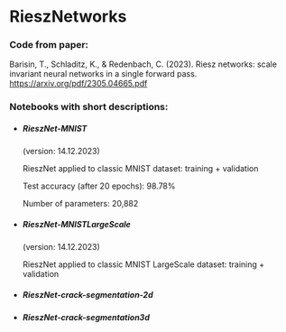 # RieszNetworks

### Code from paper:
Barisin, T., Schladitz, K., & Redenbach, C. (2023). Riesz networks: scale invariant neural networks in a single forward pass. 
https://arxiv.org/pdf/2305.04665.pdf


### Notebooks with short descriptions:

- ##### RieszNet-MNIST 
  (version: 14.12.2023)
  
  RieszNet applied to classic MNIST dataset: training + validation
  
  Test accuracy (after 20 epochs): 98.78%
  
  Number of parameters: 20,882


- ##### RieszNet-MNISTLargeScale
  (version: 14.12.2023)

  RieszNet applied to classic MNIST LargeScale dataset: training + validation



- ##### RieszNet-crack-segmentation-2d



- ##### RieszNet-crack-segmentation3d



